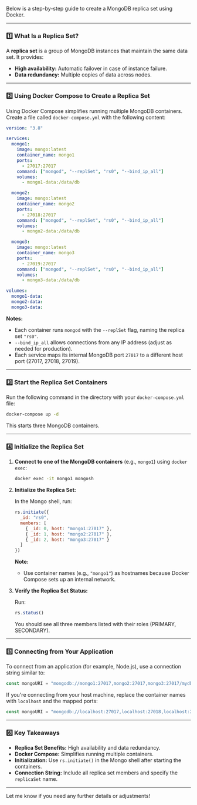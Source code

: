 Below is a step-by-step guide to create a MongoDB replica set using Docker.

---

### **1️⃣ What Is a Replica Set?**

A **replica set** is a group of MongoDB instances that maintain the same data set. It provides:
- **High availability:** Automatic failover in case of instance failure.
- **Data redundancy:** Multiple copies of data across nodes.

---

### **2️⃣ Using Docker Compose to Create a Replica Set**

Using Docker Compose simplifies running multiple MongoDB containers. Create a file called `docker-compose.yml` with the following content:

```yaml
version: "3.8"

services:
  mongo1:
    image: mongo:latest
    container_name: mongo1
    ports:
      - 27017:27017
    command: ["mongod", "--replSet", "rs0", "--bind_ip_all"]
    volumes:
      - mongo1-data:/data/db

  mongo2:
    image: mongo:latest
    container_name: mongo2
    ports:
      - 27018:27017
    command: ["mongod", "--replSet", "rs0", "--bind_ip_all"]
    volumes:
      - mongo2-data:/data/db

  mongo3:
    image: mongo:latest
    container_name: mongo3
    ports:
      - 27019:27017
    command: ["mongod", "--replSet", "rs0", "--bind_ip_all"]
    volumes:
      - mongo3-data:/data/db

volumes:
  mongo1-data:
  mongo2-data:
  mongo3-data:
```

**Notes:**
- Each container runs `mongod` with the `--replSet` flag, naming the replica set `"rs0"`.
- `--bind_ip_all` allows connections from any IP address (adjust as needed for production).
- Each service maps its internal MongoDB port `27017` to a different host port (27017, 27018, 27019).

---

### **3️⃣ Start the Replica Set Containers**

Run the following command in the directory with your `docker-compose.yml` file:

```bash
docker-compose up -d
```

This starts three MongoDB containers.

---

### **4️⃣ Initialize the Replica Set**

1. **Connect to one of the MongoDB containers** (e.g., `mongo1`) using `docker exec`:

   ```bash
   docker exec -it mongo1 mongosh
   ```

2. **Initialize the Replica Set:**

   In the Mongo shell, run:

   ```javascript
   rs.initiate({
     _id: "rs0",
     members: [
       { _id: 0, host: "mongo1:27017" },
       { _id: 1, host: "mongo2:27017" },
       { _id: 2, host: "mongo3:27017" }
     ]
   })
   ```

   **Note:**  
   - Use container names (e.g., `"mongo1"`) as hostnames because Docker Compose sets up an internal network.

3. **Verify the Replica Set Status:**

   Run:

   ```javascript
   rs.status()
   ```

   You should see all three members listed with their roles (PRIMARY, SECONDARY).

---

### **5️⃣ Connecting from Your Application**

To connect from an application (for example, Node.js), use a connection string similar to:

```javascript
const mongoURI = "mongodb://mongo1:27017,mongo2:27017,mongo3:27017/mydb?replicaSet=rs0";
```

If you're connecting from your host machine, replace the container names with `localhost` and the mapped ports:

```javascript
const mongoURI = "mongodb://localhost:27017,localhost:27018,localhost:27019/mydb?replicaSet=rs0";
```

---

### **6️⃣ Key Takeaways**

- **Replica Set Benefits:** High availability and data redundancy.
- **Docker Compose:** Simplifies running multiple containers.
- **Initialization:** Use `rs.initiate()` in the Mongo shell after starting the containers.
- **Connection String:** Include all replica set members and specify the `replicaSet` name.

---

Let me know if you need any further details or adjustments!